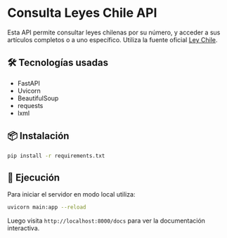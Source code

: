 # Consulta Leyes Chile API

Esta API permite consultar leyes chilenas por su número, y acceder a sus artículos completos o a uno específico. Utiliza la fuente oficial [Ley Chile](https://www.bcn.cl/leychile).

## 🛠 Tecnologías usadas

- FastAPI
- Uvicorn
- BeautifulSoup
- requests
- lxml

## 📦 Instalación

```bash
pip install -r requirements.txt
```

## 🚀 Ejecución

Para iniciar el servidor en modo local utiliza:

```bash
uvicorn main:app --reload
```

Luego visita `http://localhost:8000/docs` para ver la documentación interactiva.
